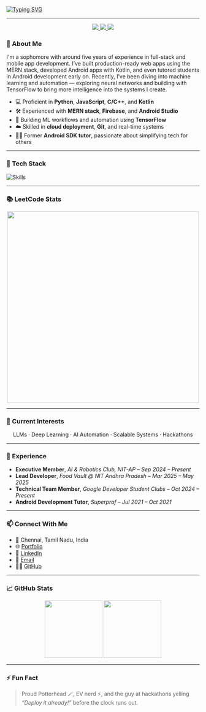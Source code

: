 [![Typing SVG](https://readme-typing-svg.demolab.com?font=Fira+Code&size=44&duration=3000&pause=3000&center=true&vCenter=true&width=1000&lines=Hey+I'm+Renganath+C+👋;Full-Stack+Dev+%7C+AI+Builder;Software+Developer;Let’s+build+something+awesome+🚀)](https://git.io/typing-svg)

---

<p align="center">
  <a href="https://renganath.vercel.app" target="_blank">
    <img src="https://img.shields.io/badge/Portfolio-373737?style=for-the-badge&logo=vercel&logoColor=white" />
  </a>
  <a href="https://linkedin.com/in/renganathc" target="_blank">
    <img src="https://img.shields.io/badge/LinkedIn-0A66C2?style=for-the-badge&logo=linkedin&logoColor=white" />
  </a>
  <a href="mailto:rengnath1234@gmail.com" target="_blank">
    <img src="https://img.shields.io/badge/Gmail-D14836?style=for-the-badge&logo=gmail&logoColor=white" />
  </a>
</p>

### 🚀 About Me

I'm a sophomore with around five years of experience in full-stack and mobile app development. I’ve built production-ready web apps using the MERN stack, developed Android apps with Kotlin, and even tutored students in Android development early on. Recently, I’ve been diving into machine learning and automation — exploring neural networks and building with TensorFlow to bring more intelligence into the systems I create.

- 💻 Proficient in **Python**, **JavaScript**, **C/C++**, and **Kotlin**  
- 🛠️ Experienced with **MERN stack**, **Firebase**, and **Android Studio**  
- 🤖 Building ML workflows and automation using **TensorFlow**  
- ☁️ Skilled in **cloud deployment**, **Git**, and real-time systems  
- 🧑‍🏫 Former **Android SDK tutor**, passionate about simplifying tech for others

---

### 🧰 Tech Stack

![Skills](https://skillicons.dev/icons?i=python,js,react,nodejs,express,mongodb,cpp,c,androidstudio,kotlin,firebase,tensorflow,git,aws,azure)

---

### 📚 LeetCode Stats

<p align="center">
  <img src="https://leetcard.jacoblin.cool/renganathc?theme=dark" width="500" />
</p>

---

### 🧠 Current Interests

<p align="center">
  LLMs · Deep Learning · AI Automation · Scalable Systems · Hackathons
</p>


---

### 💼 Experience

- **Executive Member**, *AI & Robotics Club, NIT-AP* – *Sep 2024 – Present*  
- **Lead Developer**, *Food Vault @ NIT Andhra Pradesh* – *Mar 2025 – May 2025*  
- **Technical Team Member**, *Google Developer Student Clubs* – *Oct 2024 – Present*  
- **Android Development Tutor**, *Superprof* – *Jul 2021 – Oct 2021*

---

### 📫 Connect With Me

- 📍 Chennai, Tamil Nadu, India  
- 🌐 [Portfolio](https://renganath.vercel.app)  
- 💼 [LinkedIn](https://linkedin.com/in/renganathc)  
- 📧 [Email](mailto:rengnath1234@gmail.com)  
- 🧑‍💻 [GitHub](https://github.com/renganathc)

---

### 📈 GitHub Stats

<p align="center">
  <img src="https://github-readme-stats.vercel.app/api?username=renganathc&show_icons=true&theme=radical" height="150" />
  <img src="https://github-readme-stats.vercel.app/api/top-langs/?username=renganathc&layout=compact&theme=radical" height="150" />
</p>

---

### ⚡ Fun Fact

> Proud Potterhead 🪄, EV nerd ⚡, and the guy at hackathons yelling *“Deploy it already!”* before the clock runs out. 

